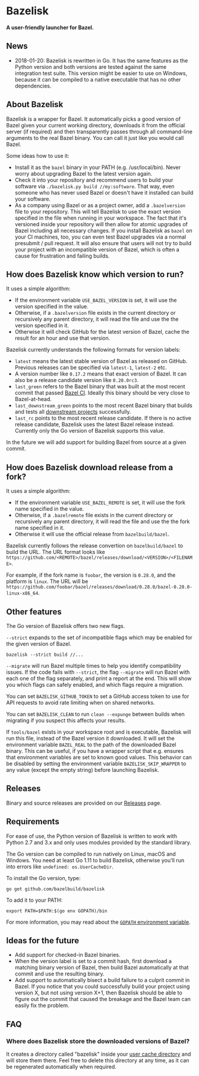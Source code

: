 # Bazelisk

**A user-friendly launcher for Bazel.**

## News

- 2018-01-20: Bazelisk is rewritten in Go. It has the same features as the Python version and both versions are tested against the same integration test suite. This version might be easier to use on Windows, because it can be compiled to a native executable that has no other dependencies.

## About Bazelisk

Bazelisk is a wrapper for Bazel. It automatically picks a good version of Bazel given your current working directory, downloads it from the official server (if required) and then transparently passes through all command-line arguments to the real Bazel binary. You can call it just like you would call Bazel.

Some ideas how to use it:
- Install it as the `bazel` binary in your PATH (e.g. /usr/local/bin). Never worry about upgrading Bazel to the latest version again.
- Check it into your repository and recommend users to build your software via `./bazelisk.py build //my:software`. That way, even someone who has never used Bazel or doesn't have it installed can build your software.
- As a company using Bazel or as a project owner, add a `.bazelversion` file to your repository. This will tell Bazelisk to use the exact version specified in the file when running in your workspace. The fact that it's versioned inside your repository will then allow for atomic upgrades of Bazel including all necessary changes. If you install Bazelisk as `bazel` on your CI machines, too, you can even test Bazel upgrades via a normal presubmit / pull request. It will also ensure that users will not try to build your project with an incompatible version of Bazel, which is often a cause for frustration and failing builds.

## How does Bazelisk know which version to run?

It uses a simple algorithm:
- If the environment variable `USE_BAZEL_VERSION` is set, it will use the version specified in the value.
- Otherwise, if a `.bazelversion` file exists in the current directory or recursively any parent directory, it will read the file and use the the version specified in it.
- Otherwise it will check GitHub for the latest version of Bazel, cache the result for an hour and use that version.

Bazelisk currently understands the following formats for version labels:
- `latest` means the latest stable version of Bazel as released on GitHub. Previous
  releases can be specified via `latest-1`, `latest-2` etc.
- A version number like `0.17.2` means that exact version of Bazel. It can also
  be a release candidate version like `0.20.0rc3`.
- `last_green` refers to the Bazel binary that was built at the most recent commit that passed [Bazel CI](https://buildkite.com/bazel/bazel-bazel). Ideally this binary should be very close to Bazel-at-head.
- `last_downstream_green` points to the most recent Bazel binary that builds and tests all [downstream projects](https://buildkite.com/bazel/bazel-at-head-plus-downstream) successfully.
- `last_rc` points to the most recent release candidate. If there is no active release candidate, Bazelisk uses the latest Bazel release instead. Currently only the Go version of Bazelisk supports this value.


In the future we will add support for building Bazel from source at a given commit.

## How does Bazelisk download release from a fork?

It uses a simple algorithm:
- If the environment variable `USE_BAZEL_REMOTE` is set, it will use the fork name specified in the value.
- Otherwise, if a `.bazelremote` file exists in the current directory or recursively any parent directory, it will read the file and use the the fork name specified in it.
- Otherwise it will use the official release from `bazelbuild/bazel`.

Bazelisk currently follows the release convertion on `bazelbuild/bazel` to build the URL. The URL format looks like `https://github.com/<REMOTE>/bazel/releases/download/<VERSION>/<FILENAME>`.

For example, if the fork name is `foobar`, the version is `0.28.0`, and the platform is `linux`. The URL will be `https://github.com/foobar/bazel/releases/download/0.28.0/bazel-0.28.0-linux-x86_64`.

## Other features

The Go version of Bazelisk offers two new flags.

`--strict` expands to the set of incompatible flags which may be enabled for the
given version of Bazel.

```shell
bazelisk --strict build //...
```

`--migrate` will run Bazel multiple times to help you identify compatibility
issues. If the code fails with `--strict`, the flag `--migrate` will run Bazel
with each one of the flag separately, and print a report at the end. This will
show you which flags can safely enabled, and which flags require a migration.

You can set `BAZELISK_GITHUB_TOKEN` to set a GitHub access token to use for API
requests to avoid rate limiting when on shared networks.

You can set `BAZELISK_CLEAN` to run `clean --expunge` between builds when
migrating if you suspect this affects your results.

If `tools/bazel` exists in your workspace root and is executable, Bazelisk will run this file,
instead of the Bazel version it downloaded. It will set the environment variable `BAZEL_REAL` to
the path of the downloaded Bazel binary. This can be useful, if you have a wrapper script that e.g.
ensures that environment variables are set to known good values. This behavior can be disabled by
setting the environment variable `BAZELISK_SKIP_WRAPPER` to any value (except the empty string)
before launching Bazelisk.

## Releases

Binary and source releases are provided on our [Releases](https://github.com/bazelbuild/bazelisk/releases) page.

## Requirements

For ease of use, the Python version of Bazelisk is written to work with Python 2.7 and 3.x and only uses modules provided by the standard library.

The Go version can be compiled to run natively on Linux, macOS and Windows. You need at least Go 1.11 to build Bazelisk, otherwise you'll run into errors like `undefined: os.UserCacheDir`.

To install the Go version, type:

```shell
go get github.com/bazelbuild/bazelisk
```

To add it to your PATH:

```shell
export PATH=$PATH:$(go env GOPATH)/bin
```

For more information, you may read about the [`GOPATH` environment
variable](https://github.com/golang/go/wiki/SettingGOPATH).

## Ideas for the future

- Add support for checked-in Bazel binaries.
- When the version label is set to a commit hash, first download a matching binary version of Bazel, then build Bazel automatically at that commit and use the resulting binary.
- Add support to automatically bisect a build failure to a culprit commit in Bazel. If you notice that you could successfully build your project using version X, but not using version X+1, then Bazelisk should be able to figure out the commit that caused the breakage and the Bazel team can easily fix the problem.

## FAQ

### Where does Bazelisk store the downloaded versions of Bazel?
It creates a directory called "bazelisk" inside your [user cache directory](https://golang.org/pkg/os/#UserCacheDir) and will store them there. Feel free to delete this directory at any time, as it can be regenerated automatically when required.
